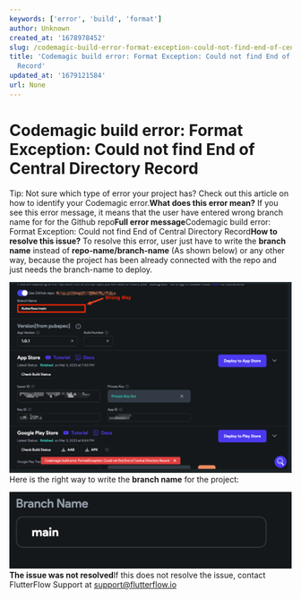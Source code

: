 ```yaml
---
keywords: ['error', 'build', 'format']
author: Unknown
created_at: '1678978452'
slug: /codemagic-build-error-format-exception-could-not-find-end-of-central-directory-record
title: 'Codemagic build error: Format Exception: Could not find End of Central Directory
  Record'
updated_at: '1679121584'
url: None
---
```

# Codemagic build error: Format Exception: Could not find End of Central Directory Record

Tip: Not sure which type of error your project has? Check out this article on how to identify your Codemagic error.**What does this error mean?**
If you see this error message, it means that the user have entered wrong branch name for for the Github repo**Full error message**Codemagic build error: Format Exception: Could not find End of Central Directory Record**How to resolve this issue?**​
To resolve this error, user just have to write the **branch name** instead of **repo-name/branch-name** (As shown below) or any other way, because the project has been already connected with the repo and just needs the branch-name to deploy.

![](../assets/20250430121235746050.png)Here is the right way to write the **branch name** for the project:

![](../assets/20250430121235981602.png)**The issue was not resolved**If this does not resolve the issue, contact FlutterFlow Support at support@flutterflow.io